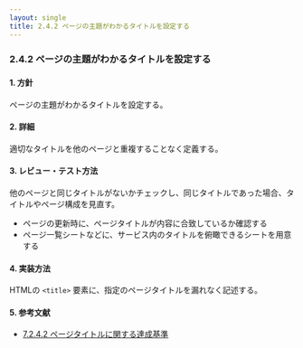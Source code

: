 ```yaml
---
layout: single
title: 2.4.2 ページの主題がわかるタイトルを設定する
---
```


### 2.4.2 ページの主題がわかるタイトルを設定する

#### 1. 方針

ページの主題がわかるタイトルを設定する。

#### 2. 詳細

適切なタイトルを他のページと重複することなく定義する。

#### 3. レビュー・テスト方法

他のページと同じタイトルがないかチェックし、同じタイトルであった場合、タイトルやページ構成を見直す。

- ページの更新時に、ページタイトルが内容に合致しているか確認する
- ページ一覧シートなどに、サービス内のタイトルを俯瞰できるシートを用意する

#### 4. 実装方法

HTMLの `<title>` 要素に、指定のページタイトルを漏れなく記述する。

#### 5. 参考文献

- [7.2.4.2 ページタイトルに関する達成基準](http://waic.jp/docs/jis2010/test-guidelines/201211/icl-7.2.4.2.html)
